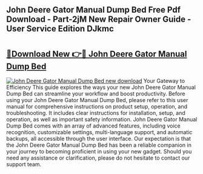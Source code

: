 ## John Deere Gator Manual Dump Bed Free Pdf Download - Part-2jM New Repair Owner Guide - User Service Edition DJkmc

# <h2><a href="http://bc91785.oget.top/?id=John+Deere+Gator+Manual+Dump+Bed">🔗Download New 👉🔴 John Deere Gator Manual Dump Bed</a></h2>

[![John Deere Gator Manual Dump Bed new download](https://i.imgur.com/5g1atiW.png)](http://bc91785.oget.top/?id=John+Deere+Gator+Manual+Dump+Bed)
Your Gateway to Efficiency This guide explores the ways your new John Deere Gator Manual Dump Bed can streamline your workflow and boost productivity. Before using your John Deere Gator Manual Dump Bed, please refer to this user manual for comprehensive instructions on product setup, operation, and troubleshooting. It includes clear instructions for installation, setup, and operation, as well as important safety information. John Deere Gator Manual Dump Bed comes with an array of advanced features, including voice recognition, customizable settings, multi-language support, and automatic backups, all accessible through the user interface. Our expectation is that the John Deere Gator Manual Dump Bed has been a reliable companion in your journey to becoming proficient in using your new gadget. Should you need any assistance or clarification, please do not hesitate to contact our support team.
